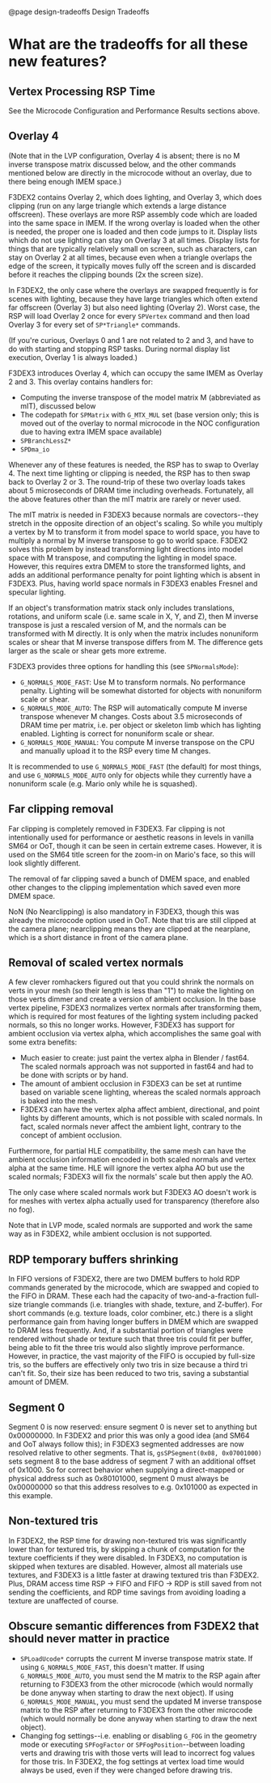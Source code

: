 @page design-tradeoffs Design Tradeoffs

# What are the tradeoffs for all these new features?

## Vertex Processing RSP Time

See the Microcode Configuration and Performance Results sections above.

## Overlay 4

(Note that in the LVP configuration, Overlay 4 is absent; there is no M inverse
transpose matrix discussed below, and the other commands mentioned below are
directly in the microcode without an overlay, due to there being enough IMEM
space.)

F3DEX2 contains Overlay 2, which does lighting, and Overlay 3, which does
clipping (run on any large triangle which extends a large distance offscreen).
These overlays are more RSP assembly code which are loaded into the same space
in IMEM. If the wrong overlay is loaded when the other is needed, the proper
one is loaded and then code jumps to it. Display lists which do not use lighting
can stay on Overlay 3 at all times. Display lists for things that are typically
relatively small on screen, such as characters, can stay on Overlay 2 at all
times, because even when a triangle overlaps the edge of the screen, it
typically moves fully off the screen and is discarded before it reaches the
clipping bounds (2x the screen size).

In F3DEX2, the only case where the overlays are swapped frequently is for
scenes with lighting, because they have large triangles which often extend far
offscreen (Overlay 3) but also need lighting (Overlay 2). Worst case, the RSP
will load Overlay 2 once for every `SPVertex` command and then load Overlay 3
for every set of `SP*Triangle*` commands.

(If you're curious, Overlays 0 and 1 are not related to 2 and 3, and have to do
with starting and stopping RSP tasks. During normal display list execution,
Overlay 1 is always loaded.)

F3DEX3 introduces Overlay 4, which can occupy the same IMEM as Overlay 2 and 3.
This overlay contains handlers for:
- Computing the inverse transpose of the model matrix M (abbreviated as mIT),
  discussed below
- The codepath for `SPMatrix` with `G_MTX_MUL` set (base version only; this is
  moved out of the overlay to normal microcode in the NOC configuration due to
  having extra IMEM space available)
- `SPBranchLessZ*`
- `SPDma_io`

Whenever any of these features is needed, the RSP has to swap to Overlay 4. The
next time lighting or clipping is needed, the RSP has to then swap back to
Overlay 2 or 3. The round-trip of these two overlay loads takes about 5
microseconds of DRAM time including overheads. Fortunately, all the above
features other than the mIT matrix are rarely or never used.

The mIT matrix is needed in F3DEX3 because normals are covectors--they stretch
in the opposite direction of an object's scaling. So while you multiply a vertex
by M to transform it from model space to world space, you have to multiply a
normal by M inverse transpose to go to world space. F3DEX2 solves this problem
by instead transforming light directions into model space with M transpose, and
computing the lighting in model space. However, this requires extra DMEM to
store the transformed lights, and adds an additional performance penalty for
point lighting which is absent in F3DEX3. Plus, having world space normals in
F3DEX3 enables Fresnel and specular lighting.

If an object's transformation matrix stack only includes translations,
rotations, and uniform scale (i.e. same scale in X, Y, and Z), then M inverse
transpose is just a rescaled version of M, and the normals can be transformed
with M directly. It is only when the matrix includes nonuniform scales or shear
that M inverse transpose differs from M. The difference gets larger as the scale
or shear gets more extreme.

F3DEX3 provides three options for handling this (see `SPNormalsMode`):
- `G_NORMALS_MODE_FAST`: Use M to transform normals. No performance penalty.
  Lighting will be somewhat distorted for objects with nonuniform scale or
  shear.
- `G_NORMALS_MODE_AUTO`: The RSP will automatically compute M inverse transpose
  whenever M changes. Costs about 3.5 microseconds of DRAM time per matrix, i.e.
  per object or skeleton limb which has lighting enabled. Lighting is correct
  for nonuniform scale or shear.
- `G_NORMALS_MODE_MANUAL`: You compute M inverse transpose on the CPU and
  manually upload it to the RSP every time M changes.

It is recommended to use `G_NORMALS_MODE_FAST` (the default) for most things,
and use `G_NORMALS_MODE_AUTO` only for objects while they currently have a
nonuniform scale (e.g. Mario only while he is squashed).

## Far clipping removal

Far clipping is completely removed in F3DEX3. Far clipping is not intentionally
used for performance or aesthetic reasons in levels in vanilla SM64 or OoT,
though it can be seen in certain extreme cases. However, it is used on the SM64
title screen for the zoom-in on Mario's face, so this will look slightly
different.

The removal of far clipping saved a bunch of DMEM space, and enabled other
changes to the clipping implementation which saved even more DMEM space.

NoN (No Nearclipping) is also mandatory in F3DEX3, though this was already the
microcode option used in OoT. Note that tris are still clipped at the camera
plane; nearclipping means they are clipped at the nearplane, which is a short
distance in front of the camera plane.

## Removal of scaled vertex normals

A few clever romhackers figured out that you could shrink the normals on verts
in your mesh (so their length is less than "1") to make the lighting on those
verts dimmer and create a version of ambient occlusion. In the base vertex
pipeline, F3DEX3 normalizes vertex normals after transforming them, which is
required for most features of the lighting system including packed normals, so
this no longer works. However, F3DEX3 has support for ambient occlusion via
vertex alpha, which accomplishes the same goal with some extra benefits:
- Much easier to create: just paint the vertex alpha in Blender / fast64. The
  scaled normals approach was not supported in fast64 and had to be done with
  scripts or by hand.
- The amount of ambient occlusion in F3DEX3 can be set at runtime based on
  variable scene lighting, whereas the scaled normals approach is baked into the
  mesh.
- F3DEX3 can have the vertex alpha affect ambient, directional, and point lights
  by different amounts, which is not possible with scaled normals. In fact,
  scaled normals never affect the ambient light, contrary to the concept of
  ambient occlusion.

Furthermore, for partial HLE compatibility, the same mesh can have the ambient
occlusion information encoded in both scaled normals and vertex alpha at the
same time. HLE will ignore the vertex alpha AO but use the scaled normals;
F3DEX3 will fix the normals' scale but then apply the AO.

The only case where scaled normals work but F3DEX3 AO doesn't work is for meshes
with vertex alpha actually used for transparency (therefore also no fog).

Note that in LVP mode, scaled normals are supported and work the same way as in
F3DEX2, while ambient occlusion is not supported.

## RDP temporary buffers shrinking

In FIFO versions of F3DEX2, there are two DMEM buffers to hold RDP commands
generated by the microcode, which are swapped and copied to the FIFO in DRAM.
These each had the capacity of two-and-a-fraction full-size triangle commands
(i.e. triangles with shade, texture, and Z-buffer). For short commands (e.g.
texture loads, color combiner, etc.) there is a slight performance gain from
having longer buffers in DMEM which are swapped to DRAM less frequently. And, if
a substantial portion of triangles were rendered without shade or texture such
that three tris could fit per buffer, being able to fit the three tris would
also slightly improve performance. However, in practice, the vast majority of
the FIFO is occupied by full-size tris, so the buffers are effectively only two
tris in size because a third tri can't fit. So, their size has been reduced to
two tris, saving a substantial amount of DMEM.

## Segment 0

Segment 0 is now reserved: ensure segment 0 is never set to anything but
0x00000000. In F3DEX2 and prior this was only a good idea (and SM64 and OoT
always follow this); in F3DEX3 segmented addresses are now resolved relative to
other segments. That is, `gsSPSegment(0x08, 0x07001000)` sets segment 8 to the
base address of segment 7 with an additional offset of 0x1000. So for correct
behavior when supplying a direct-mapped or physical address such as 0x80101000,
segment 0 must always be 0x00000000 so that this address resolves to e.g.
0x101000 as expected in this example.

## Non-textured tris

In F3DEX2, the RSP time for drawing non-textured tris was significantly lower
than for textured tris, by skipping a chunk of computation for the texture
coefficients if they were disabled. In F3DEX3, no computation is skipped when
textures are disabled. However, almost all materials use textures, and F3DEX3 is
a little faster at drawing textured tris than F3DEX2. Plus, DRAM access time RSP
-> FIFO and FIFO -> RDP is still saved from not sending the coefficients, and
RDP time savings from avoiding loading a texture are unaffected of course. 

## Obscure semantic differences from F3DEX2 that should never matter in practice

- `SPLoadUcode*` corrupts the current M inverse transpose matrix state. If using
  `G_NORMALS_MODE_FAST`, this doesn't matter. If using `G_NORMALS_MODE_AUTO`,
  you must send the M matrix to the RSP again after returning to F3DEX3 from the
  other microcode (which would normally be done anyway when starting to draw the
  next object). If using `G_NORMALS_MODE_MANUAL`, you must send the updated
  M inverse transpose matrix to the RSP after returning to F3DEX3 from the other
  microcode (which would normally be done anyway when starting to draw the next
  object).
- Changing fog settings--i.e. enabling or disabling `G_FOG` in the geometry mode
  or executing `SPFogFactor` or `SPFogPosition`--between loading verts and
  drawing tris with those verts will lead to incorrect fog values for those
  tris. In F3DEX2, the fog settings at vertex load time would always be used,
  even if they were changed before drawing tris.
